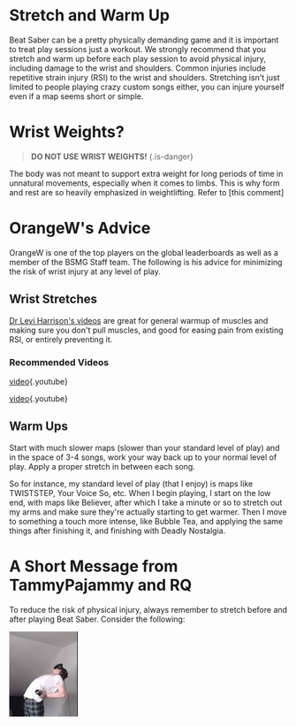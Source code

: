 <!-- TITLE: Stretching -->
<!-- SUBTITLE: Can't hit bloq with vegetable arms -->

# Stretch and Warm Up
Beat Saber can be a pretty physically demanding game and it is important to treat play sessions just a workout. We strongly recommend that you stretch and warm up before each play session to avoid physical injury, including damage to the wrist and shoulders. Common injuries include repetitive strain injury (RSI) to the wrist and shoulders. Stretching isn't just limited to people playing crazy custom songs either, you can injure yourself even if a map seems short or simple.

# Wrist Weights?
> **DO NOT USE WRIST WEIGHTS!**
{.is-danger}

The body was not meant to support extra weight for long periods of time in unnatural movements, especially when it comes to limbs. This is why form and rest are so heavily emphasized in weightlifting. Refer to [this comment]
# OrangeW's Advice
OrangeW is one of the top players on the global leaderboards as well as a member of the BSMG Staff team. The following is his advice for minimizing the risk of wrist injury at any level of play.

## Wrist Stretches

[Dr Levi Harrison's videos](https://www.youtube.com/user/drlevifitness) are great for general warmup of muscles and making sure you don't pull muscles, and good for easing pain from existing RSI, or entirely preventing it.

### Recommended Videos

[video](https://youtu.be/wYGfDCGrJ4A){.youtube}

[video](https://youtu.be/GRtXgm5QVIM){.youtube}

## Warm Ups

Start with much slower maps (slower than your standard level of play) and in the space of 3-4 songs, work your way back up to your normal level of play. Apply a proper stretch in between each song.

So for instance, my standard level of play (that I enjoy) is maps like TWISTSTEP, Your Voice So, etc. When I begin playing, I start on the low end, with maps like Believer, after which I take a minute or so to stretch out my arms and make sure they're actually starting to get warmer. Then I move to something a touch more intense, like Bubble Tea, and applying the same things after finishing it, and finishing with Deadly Nostalgia.

# A Short Message from TammyPajammy and RQ
To reduce the risk of physical injury, always remember to stretch before and after playing Beat Saber.  Consider the following:

![Wammy](/uploads/images/wammy.gif "Wammy")